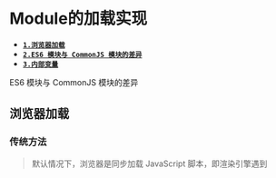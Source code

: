 # Module的加载实现

- [**`1.浏览器加载`**](#浏览器加载)
- [**`2.ES6 模块与 CommonJS 模块的差异`**](#es6模块与commonjs模块的差异)
- [**`3.内部变量`**](#内部变量)


ES6 模块与 CommonJS 模块的差异 

## 浏览器加载
### 传统方法
> 默认情况下，浏览器是同步加载 JavaScript 脚本，即渲染引擎遇到<script>标签就会停下来，等到执行完脚本，再继续向下渲染。如果是外部脚本，还必须加入脚本下载的时间。如果脚本体积很大，下载和执行的时间就会很长，因此造成浏览器堵塞，用户会感觉到浏览器“卡死”了，没有任何响应。这显然是很不好的体验，所以浏览器允许脚本异步加载，下面就是两种异步加载的语法。

```javascript
<script src="path/to/myModule.js" defer></script>
<script src="path/to/myModule.js" async></script>
//defer与async的区别是：defer要等到整个页面在内存中正常渲染结束（DOM 结构完全生成，以及其他脚本执行完成），才会执行；async一旦下载完，渲染引擎就会中断渲染，执行这个脚本以后，再继续渲染。一句话，defer是“渲染完再执行”，async是“下载完就执行”。另外，如果有多个defer脚本，会按照它们在页面出现的顺序加载，而多个async脚本是不能保证加载顺序的。
```

### ES6模块
> 浏览器加载 ES6 模块，也使用<script>标签，但是要加入type="module"属性。
```javascript
<script type="module" src="./foo.js"></script>

<script type="module">
  import utils from "./utils.js";

  // other code
</script>
```

### es6模块与commonjs模块的差异
>它们有两个重大差异。
- 1.CommonJS 模块输出的是一个值的拷贝，ES6 模块输出的是值的引用。
- 2.CommonJS 模块是运行时加载，ES6 模块是编译时输出接口。
> 第二个差异是因为 CommonJS 加载的是一个对象（即module.exports属性），该对象只有在脚本运行完才会生成。而 ES6 模块不是对象，它的对外接口只是一种静态定义，在代码静态解析阶段就会生成。
> 下面重点解释第一个差异。

> CommonJS 模块输出的是值的拷贝，也就是说，一旦输出一个值，模块内部的变化就影响不到这个值。请看下面这个模块文件lib.js的例子。
```javascript
// lib.js
var counter = 3;
function incCounter() {
  counter++;
}
module.exports = {
  counter: counter,
  incCounter: incCounter,
};
// 上面代码输出内部变量counter和改写这个变量的内部方法incCounter。然后，在main.js里面加载这个模块。

// main.js
var mod = require('./lib');

console.log(mod.counter);  // 3
mod.incCounter();
console.log(mod.counter); // 3

// 上面代码说明，lib.js模块加载以后，它的内部变化就影响不到输出的mod.counter了。这是因为mod.counter是一个原始类型的值，会被缓存。除非写成一个函数，才能得到内部变动后的值。
// lib.js
var counter = 3;
function incCounter() {
  counter++;
}
module.exports = {
  get counter() {
    return counter
  },
  incCounter: incCounter,
};
//上面代码中，输出的counter属性实际上是一个取值器函数。现在再执行main.js，就可以正确读取内部变量counter的变动了。
```

> ES6 模块的运行机制与 CommonJS 不一样。JS 引擎对脚本静态分析的时候，遇到模块加载命令import，就会生成一个只读引用。等到脚本真正执行时，再根据这个只读引用，到被加载的那个模块里面去取值。
```javascript
// lib.js
export let counter = 3;
export function incCounter() {
  counter++;
}

// main.js
import { counter, incCounter } from './lib';
console.log(counter); // 3
incCounter();
console.log(counter); // 4
```

## 内部变量
> 以下这些顶层变量在 ES6 模块之中都是不存在的。
- arguments
- require
- module
- exports
- __filename
- __dirname

